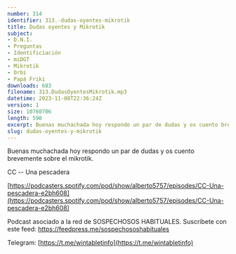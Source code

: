 ```yaml
---
number: 314
identifier: 313.-dudas-oyentes-mikrotik
title: Dudas oyentes y Mikrotik
subject:
- D.N.I.
- Preguntas
- Identificiación
- miDGT
- Mikrotik
- Orbi
- Papá Friki
downloads: 683
filename: 313.DudasOyentesMikrotik.mp3
datetime: 2023-11-08T22:36:24Z
version: 1
size: 10760706
length: 590
excerpt: Buenas muchachada hoy respondo un par de dudas y os cuento brevemente sobre el mikrotik
slug: dudas-oyentes-y-mikrotik
---
```

Buenas muchachada hoy respondo un par de dudas y os cuento brevemente sobre el mikrotik.

CC -- Una pescadera

[https://podcasters.spotify.com/pod/show/alberto5757/episodes/CC-Una-pescadera-e2bh608](https://podcasters.spotify.com/pod/show/alberto5757/episodes/CC-Una-pescadera-e2bh608)

Podcast asociado a la red de SOSPECHOSOS HABITUALES. Suscríbete con este feed: https://feedpress.me/sospechososhabituales

Telegram: [https://t.me/wintabletinfo](https://t.me/wintabletinfo)